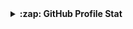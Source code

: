 <details>
  <summary><b>:zap: GitHub Profile Stat</b></summary>
  <img src="https://github-readme-stats.anuraghazra1.vercel.app/api?username=phrynus&show_icons=true" />
  <img src="https://github-readme-stats.vercel.app/api/top-langs/?username=phrynus" />
</details>
